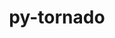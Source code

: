 ---
title: "py-tornado"
layout: cache
categories: [package, develop]
meta: {"versions": ["5.1.1", "6.3.3"], "compilers": ["gcc@=11.1.0", "gcc@=11.4.0", "gcc@=9.4.0", "oneapi@=2024.0.0", "oneapi@=2024.2.0"], "oss": ["ubuntu20.04", "ubuntu22.04"], "platforms": ["linux"], "targets": ["neoverse_v1", "neoverse_v2", "ppc64le", "x86_64_v3"], "stacks": ["data-vis-sdk", "e4s", "e4s-neoverse-v2", "e4s-neoverse_v1", "e4s-oneapi", "e4s-power", "root"], "num_specs": 57, "num_specs_by_stack": {"root": 57, "e4s-power": 8, "data-vis-sdk": 8, "e4s-neoverse_v1": 8, "e4s-neoverse-v2": 8, "e4s": 15, "e4s-oneapi": 10}}
spec_details: [{"hash": "rprvehtrilm4wj4aluvqkpxscagjhzqh", "compiler": "gcc@=9.4.0", "versions": ["6.3.3"], "os": "ubuntu20.04", "platform": "linux", "target": "ppc64le", "variants": ["build_system=python_pip"], "stacks": ["root", "e4s-power"], "size": "-", "tarball": "https://binaries.spack.io/develop/build_cache/linux-ubuntu20.04-ppc64le/gcc-9.4.0/py-tornado-6.3.3/linux-ubuntu20.04-ppc64le-gcc-9.4.0-py-tornado-6.3.3-rprvehtrilm4wj4aluvqkpxscagjhzqh.spack"}, {"hash": "32gajdokgw255ebxaycwlxcd46zxbxzh", "compiler": "gcc@=9.4.0", "versions": ["6.3.3"], "os": "ubuntu20.04", "platform": "linux", "target": "ppc64le", "variants": ["build_system=python_pip"], "stacks": ["root", "e4s-power"], "size": "-", "tarball": "https://binaries.spack.io/develop/build_cache/linux-ubuntu20.04-ppc64le/gcc-9.4.0/py-tornado-6.3.3/linux-ubuntu20.04-ppc64le-gcc-9.4.0-py-tornado-6.3.3-32gajdokgw255ebxaycwlxcd46zxbxzh.spack"}, {"hash": "aoktcyzisfbwxnlkj5jbt324wgfqlefq", "compiler": "gcc@=9.4.0", "versions": ["6.3.3"], "os": "ubuntu20.04", "platform": "linux", "target": "ppc64le", "variants": ["build_system=python_pip"], "stacks": ["root", "e4s-power"], "size": "-", "tarball": "https://binaries.spack.io/develop/build_cache/linux-ubuntu20.04-ppc64le/gcc-9.4.0/py-tornado-6.3.3/linux-ubuntu20.04-ppc64le-gcc-9.4.0-py-tornado-6.3.3-aoktcyzisfbwxnlkj5jbt324wgfqlefq.spack"}, {"hash": "jkqv5dwjlgxeqyhp7hi3pfuef527fzvf", "compiler": "gcc@=9.4.0", "versions": ["6.3.3"], "os": "ubuntu20.04", "platform": "linux", "target": "ppc64le", "variants": ["build_system=python_pip"], "stacks": ["root", "e4s-power"], "size": "-", "tarball": "https://binaries.spack.io/develop/build_cache/linux-ubuntu20.04-ppc64le/gcc-9.4.0/py-tornado-6.3.3/linux-ubuntu20.04-ppc64le-gcc-9.4.0-py-tornado-6.3.3-jkqv5dwjlgxeqyhp7hi3pfuef527fzvf.spack"}, {"hash": "sjf3timrs2hk5eicp2pwvtql3lsef7l3", "compiler": "gcc@=9.4.0", "versions": ["5.1.1"], "os": "ubuntu20.04", "platform": "linux", "target": "ppc64le", "variants": ["build_system=python_pip"], "stacks": ["root", "e4s-power"], "size": "-", "tarball": "https://binaries.spack.io/develop/build_cache/linux-ubuntu20.04-ppc64le/gcc-9.4.0/py-tornado-5.1.1/linux-ubuntu20.04-ppc64le-gcc-9.4.0-py-tornado-5.1.1-sjf3timrs2hk5eicp2pwvtql3lsef7l3.spack"}, {"hash": "gdijp4ycbylobjvcvtjyhg5otvduvie3", "compiler": "gcc@=9.4.0", "versions": ["5.1.1"], "os": "ubuntu20.04", "platform": "linux", "target": "ppc64le", "variants": ["build_system=python_pip"], "stacks": ["root", "e4s-power"], "size": "-", "tarball": "https://binaries.spack.io/develop/build_cache/linux-ubuntu20.04-ppc64le/gcc-9.4.0/py-tornado-5.1.1/linux-ubuntu20.04-ppc64le-gcc-9.4.0-py-tornado-5.1.1-gdijp4ycbylobjvcvtjyhg5otvduvie3.spack"}, {"hash": "kbsrhipaao54btb72eod5syfq5wahn7p", "compiler": "gcc@=9.4.0", "versions": ["5.1.1"], "os": "ubuntu20.04", "platform": "linux", "target": "ppc64le", "variants": ["build_system=python_pip"], "stacks": ["root", "e4s-power"], "size": "-", "tarball": "https://binaries.spack.io/develop/build_cache/linux-ubuntu20.04-ppc64le/gcc-9.4.0/py-tornado-5.1.1/linux-ubuntu20.04-ppc64le-gcc-9.4.0-py-tornado-5.1.1-kbsrhipaao54btb72eod5syfq5wahn7p.spack"}, {"hash": "hpbjz2myqeowki2wjmargihxyuosx3il", "compiler": "gcc@=9.4.0", "versions": ["5.1.1"], "os": "ubuntu20.04", "platform": "linux", "target": "ppc64le", "variants": ["build_system=python_pip"], "stacks": ["root", "e4s-power"], "size": "-", "tarball": "https://binaries.spack.io/develop/build_cache/linux-ubuntu20.04-ppc64le/gcc-9.4.0/py-tornado-5.1.1/linux-ubuntu20.04-ppc64le-gcc-9.4.0-py-tornado-5.1.1-hpbjz2myqeowki2wjmargihxyuosx3il.spack"}, {"hash": "t3yl2xg2thpbvoyr3yjbklhai5h6r4ao", "compiler": "gcc@=11.1.0", "versions": ["6.3.3"], "os": "ubuntu20.04", "platform": "linux", "target": "x86_64_v3", "variants": ["build_system=python_pip"], "stacks": ["root", "data-vis-sdk"], "size": "-", "tarball": "https://binaries.spack.io/develop/build_cache/linux-ubuntu20.04-x86_64_v3/gcc-11.1.0/py-tornado-6.3.3/linux-ubuntu20.04-x86_64_v3-gcc-11.1.0-py-tornado-6.3.3-t3yl2xg2thpbvoyr3yjbklhai5h6r4ao.spack"}, {"hash": "ewj3gz2npd2imewcoqrn7zbrwnq7mai3", "compiler": "gcc@=11.1.0", "versions": ["6.3.3"], "os": "ubuntu20.04", "platform": "linux", "target": "x86_64_v3", "variants": ["build_system=python_pip"], "stacks": ["root", "data-vis-sdk"], "size": "-", "tarball": "https://binaries.spack.io/develop/build_cache/linux-ubuntu20.04-x86_64_v3/gcc-11.1.0/py-tornado-6.3.3/linux-ubuntu20.04-x86_64_v3-gcc-11.1.0-py-tornado-6.3.3-ewj3gz2npd2imewcoqrn7zbrwnq7mai3.spack"}, {"hash": "5fpdgy2metvsbd2qephwotn4kqvzrbfw", "compiler": "gcc@=11.1.0", "versions": ["6.3.3"], "os": "ubuntu20.04", "platform": "linux", "target": "x86_64_v3", "variants": ["build_system=python_pip"], "stacks": ["root", "data-vis-sdk"], "size": "-", "tarball": "https://binaries.spack.io/develop/build_cache/linux-ubuntu20.04-x86_64_v3/gcc-11.1.0/py-tornado-6.3.3/linux-ubuntu20.04-x86_64_v3-gcc-11.1.0-py-tornado-6.3.3-5fpdgy2metvsbd2qephwotn4kqvzrbfw.spack"}, {"hash": "fw2mjxwwx2a3ssxfb7nwizkgkubstqmt", "compiler": "gcc@=11.1.0", "versions": ["6.3.3"], "os": "ubuntu20.04", "platform": "linux", "target": "x86_64_v3", "variants": ["build_system=python_pip"], "stacks": ["root", "data-vis-sdk"], "size": "-", "tarball": "https://binaries.spack.io/develop/build_cache/linux-ubuntu20.04-x86_64_v3/gcc-11.1.0/py-tornado-6.3.3/linux-ubuntu20.04-x86_64_v3-gcc-11.1.0-py-tornado-6.3.3-fw2mjxwwx2a3ssxfb7nwizkgkubstqmt.spack"}, {"hash": "gk2jepd4ngpoduvr2vrd3aha5ojmwomr", "compiler": "gcc@=11.1.0", "versions": ["6.3.3"], "os": "ubuntu20.04", "platform": "linux", "target": "x86_64_v3", "variants": ["build_system=python_pip"], "stacks": ["root", "data-vis-sdk"], "size": "-", "tarball": "https://binaries.spack.io/develop/build_cache/linux-ubuntu20.04-x86_64_v3/gcc-11.1.0/py-tornado-6.3.3/linux-ubuntu20.04-x86_64_v3-gcc-11.1.0-py-tornado-6.3.3-gk2jepd4ngpoduvr2vrd3aha5ojmwomr.spack"}, {"hash": "klz5hsuglaqeyy7v33mrjdtoi6umksl4", "compiler": "gcc@=11.1.0", "versions": ["6.3.3"], "os": "ubuntu20.04", "platform": "linux", "target": "x86_64_v3", "variants": ["build_system=python_pip"], "stacks": ["root", "data-vis-sdk"], "size": "-", "tarball": "https://binaries.spack.io/develop/build_cache/linux-ubuntu20.04-x86_64_v3/gcc-11.1.0/py-tornado-6.3.3/linux-ubuntu20.04-x86_64_v3-gcc-11.1.0-py-tornado-6.3.3-klz5hsuglaqeyy7v33mrjdtoi6umksl4.spack"}, {"hash": "uplm63g3ur33kodrefyhzxzvshr7trnq", "compiler": "gcc@=11.1.0", "versions": ["6.3.3"], "os": "ubuntu20.04", "platform": "linux", "target": "x86_64_v3", "variants": ["build_system=python_pip"], "stacks": ["root", "data-vis-sdk"], "size": "-", "tarball": "https://binaries.spack.io/develop/build_cache/linux-ubuntu20.04-x86_64_v3/gcc-11.1.0/py-tornado-6.3.3/linux-ubuntu20.04-x86_64_v3-gcc-11.1.0-py-tornado-6.3.3-uplm63g3ur33kodrefyhzxzvshr7trnq.spack"}, {"hash": "77bpsnnbe4aoqyr6ss2fnzvhxslm3ax5", "compiler": "gcc@=11.1.0", "versions": ["6.3.3"], "os": "ubuntu20.04", "platform": "linux", "target": "x86_64_v3", "variants": ["build_system=python_pip"], "stacks": ["root", "data-vis-sdk"], "size": "-", "tarball": "https://binaries.spack.io/develop/build_cache/linux-ubuntu20.04-x86_64_v3/gcc-11.1.0/py-tornado-6.3.3/linux-ubuntu20.04-x86_64_v3-gcc-11.1.0-py-tornado-6.3.3-77bpsnnbe4aoqyr6ss2fnzvhxslm3ax5.spack"}, {"hash": "o53fdgcitjb3zgrt2mxoq5ctr4hruluq", "compiler": "gcc@=11.4.0", "versions": ["6.3.3"], "os": "ubuntu22.04", "platform": "linux", "target": "neoverse_v1", "variants": ["build_system=python_pip"], "stacks": ["e4s-neoverse_v1", "root"], "size": "-", "tarball": "https://binaries.spack.io/develop/build_cache/linux-ubuntu22.04-neoverse_v1/gcc-11.4.0/py-tornado-6.3.3/linux-ubuntu22.04-neoverse_v1-gcc-11.4.0-py-tornado-6.3.3-o53fdgcitjb3zgrt2mxoq5ctr4hruluq.spack"}, {"hash": "jetud5fyettwjaynvdnmud5zwahrx4oz", "compiler": "gcc@=11.4.0", "versions": ["6.3.3"], "os": "ubuntu22.04", "platform": "linux", "target": "neoverse_v1", "variants": ["build_system=python_pip"], "stacks": ["e4s-neoverse_v1", "root"], "size": "-", "tarball": "https://binaries.spack.io/develop/build_cache/linux-ubuntu22.04-neoverse_v1/gcc-11.4.0/py-tornado-6.3.3/linux-ubuntu22.04-neoverse_v1-gcc-11.4.0-py-tornado-6.3.3-jetud5fyettwjaynvdnmud5zwahrx4oz.spack"}, {"hash": "3njqh7v7ls3arikfhkwzs3lypp7z6id2", "compiler": "gcc@=11.4.0", "versions": ["6.3.3"], "os": "ubuntu22.04", "platform": "linux", "target": "neoverse_v1", "variants": ["build_system=python_pip"], "stacks": ["e4s-neoverse_v1", "root"], "size": "-", "tarball": "https://binaries.spack.io/develop/build_cache/linux-ubuntu22.04-neoverse_v1/gcc-11.4.0/py-tornado-6.3.3/linux-ubuntu22.04-neoverse_v1-gcc-11.4.0-py-tornado-6.3.3-3njqh7v7ls3arikfhkwzs3lypp7z6id2.spack"}, {"hash": "x6vxv6nadn73n47kyfxqwcgz7a6auyqm", "compiler": "gcc@=11.4.0", "versions": ["6.3.3"], "os": "ubuntu22.04", "platform": "linux", "target": "neoverse_v1", "variants": ["build_system=python_pip"], "stacks": ["e4s-neoverse_v1", "root"], "size": "-", "tarball": "https://binaries.spack.io/develop/build_cache/linux-ubuntu22.04-neoverse_v1/gcc-11.4.0/py-tornado-6.3.3/linux-ubuntu22.04-neoverse_v1-gcc-11.4.0-py-tornado-6.3.3-x6vxv6nadn73n47kyfxqwcgz7a6auyqm.spack"}, {"hash": "muw5dovesknwx6xieysgcujm5ysbxgbt", "compiler": "gcc@=11.4.0", "versions": ["5.1.1"], "os": "ubuntu22.04", "platform": "linux", "target": "neoverse_v1", "variants": ["build_system=python_pip"], "stacks": ["e4s-neoverse_v1", "root"], "size": "-", "tarball": "https://binaries.spack.io/develop/build_cache/linux-ubuntu22.04-neoverse_v1/gcc-11.4.0/py-tornado-5.1.1/linux-ubuntu22.04-neoverse_v1-gcc-11.4.0-py-tornado-5.1.1-muw5dovesknwx6xieysgcujm5ysbxgbt.spack"}, {"hash": "banwp7l3c2v6glmlvopm64tngd3rmoi3", "compiler": "gcc@=11.4.0", "versions": ["5.1.1"], "os": "ubuntu22.04", "platform": "linux", "target": "neoverse_v1", "variants": ["build_system=python_pip"], "stacks": ["e4s-neoverse_v1", "root"], "size": "-", "tarball": "https://binaries.spack.io/develop/build_cache/linux-ubuntu22.04-neoverse_v1/gcc-11.4.0/py-tornado-5.1.1/linux-ubuntu22.04-neoverse_v1-gcc-11.4.0-py-tornado-5.1.1-banwp7l3c2v6glmlvopm64tngd3rmoi3.spack"}, {"hash": "koihyhk4mbgcebwvpac63h7g7wvwx7ko", "compiler": "gcc@=11.4.0", "versions": ["5.1.1"], "os": "ubuntu22.04", "platform": "linux", "target": "neoverse_v1", "variants": ["build_system=python_pip"], "stacks": ["e4s-neoverse_v1", "root"], "size": "-", "tarball": "https://binaries.spack.io/develop/build_cache/linux-ubuntu22.04-neoverse_v1/gcc-11.4.0/py-tornado-5.1.1/linux-ubuntu22.04-neoverse_v1-gcc-11.4.0-py-tornado-5.1.1-koihyhk4mbgcebwvpac63h7g7wvwx7ko.spack"}, {"hash": "tdm5laqbzzvyf5hxb64tu3ifmurrj64p", "compiler": "gcc@=11.4.0", "versions": ["5.1.1"], "os": "ubuntu22.04", "platform": "linux", "target": "neoverse_v1", "variants": ["build_system=python_pip"], "stacks": ["e4s-neoverse_v1", "root"], "size": "-", "tarball": "https://binaries.spack.io/develop/build_cache/linux-ubuntu22.04-neoverse_v1/gcc-11.4.0/py-tornado-5.1.1/linux-ubuntu22.04-neoverse_v1-gcc-11.4.0-py-tornado-5.1.1-tdm5laqbzzvyf5hxb64tu3ifmurrj64p.spack"}, {"hash": "5sy77q7hqtvdyu6xqrxcgfw7sr6xoisz", "compiler": "gcc@=11.4.0", "versions": ["6.3.3"], "os": "ubuntu22.04", "platform": "linux", "target": "neoverse_v2", "variants": ["build_system=python_pip"], "stacks": ["e4s-neoverse-v2", "root"], "size": "-", "tarball": "https://binaries.spack.io/develop/build_cache/linux-ubuntu22.04-neoverse_v2/gcc-11.4.0/py-tornado-6.3.3/linux-ubuntu22.04-neoverse_v2-gcc-11.4.0-py-tornado-6.3.3-5sy77q7hqtvdyu6xqrxcgfw7sr6xoisz.spack"}, {"hash": "6ulexs5lnofbkwr5qqsev2bsbnvy3wfe", "compiler": "gcc@=11.4.0", "versions": ["6.3.3"], "os": "ubuntu22.04", "platform": "linux", "target": "neoverse_v2", "variants": ["build_system=python_pip"], "stacks": ["e4s-neoverse-v2", "root"], "size": "-", "tarball": "https://binaries.spack.io/develop/build_cache/linux-ubuntu22.04-neoverse_v2/gcc-11.4.0/py-tornado-6.3.3/linux-ubuntu22.04-neoverse_v2-gcc-11.4.0-py-tornado-6.3.3-6ulexs5lnofbkwr5qqsev2bsbnvy3wfe.spack"}, {"hash": "t5kbobg7alxw6ugbiiqvum3iisfissew", "compiler": "gcc@=11.4.0", "versions": ["6.3.3"], "os": "ubuntu22.04", "platform": "linux", "target": "neoverse_v2", "variants": ["build_system=python_pip"], "stacks": ["e4s-neoverse-v2", "root"], "size": "-", "tarball": "https://binaries.spack.io/develop/build_cache/linux-ubuntu22.04-neoverse_v2/gcc-11.4.0/py-tornado-6.3.3/linux-ubuntu22.04-neoverse_v2-gcc-11.4.0-py-tornado-6.3.3-t5kbobg7alxw6ugbiiqvum3iisfissew.spack"}, {"hash": "heer6k6cjr3z64vceiftiev5uoivvzcz", "compiler": "gcc@=11.4.0", "versions": ["6.3.3"], "os": "ubuntu22.04", "platform": "linux", "target": "neoverse_v2", "variants": ["build_system=python_pip"], "stacks": ["e4s-neoverse-v2", "root"], "size": "-", "tarball": "https://binaries.spack.io/develop/build_cache/linux-ubuntu22.04-neoverse_v2/gcc-11.4.0/py-tornado-6.3.3/linux-ubuntu22.04-neoverse_v2-gcc-11.4.0-py-tornado-6.3.3-heer6k6cjr3z64vceiftiev5uoivvzcz.spack"}, {"hash": "h4y3tjrvzemxnkzhkultefvcdzre3ldx", "compiler": "gcc@=11.4.0", "versions": ["5.1.1"], "os": "ubuntu22.04", "platform": "linux", "target": "neoverse_v2", "variants": ["build_system=python_pip"], "stacks": ["e4s-neoverse-v2", "root"], "size": "-", "tarball": "https://binaries.spack.io/develop/build_cache/linux-ubuntu22.04-neoverse_v2/gcc-11.4.0/py-tornado-5.1.1/linux-ubuntu22.04-neoverse_v2-gcc-11.4.0-py-tornado-5.1.1-h4y3tjrvzemxnkzhkultefvcdzre3ldx.spack"}, {"hash": "ce6lnfjzpzbi62ax5otef5fgvdfvwifr", "compiler": "gcc@=11.4.0", "versions": ["5.1.1"], "os": "ubuntu22.04", "platform": "linux", "target": "neoverse_v2", "variants": ["build_system=python_pip"], "stacks": ["e4s-neoverse-v2", "root"], "size": "-", "tarball": "https://binaries.spack.io/develop/build_cache/linux-ubuntu22.04-neoverse_v2/gcc-11.4.0/py-tornado-5.1.1/linux-ubuntu22.04-neoverse_v2-gcc-11.4.0-py-tornado-5.1.1-ce6lnfjzpzbi62ax5otef5fgvdfvwifr.spack"}, {"hash": "7rat5fhpyv6d6phg4lfk5gimzobkqyw7", "compiler": "gcc@=11.4.0", "versions": ["5.1.1"], "os": "ubuntu22.04", "platform": "linux", "target": "neoverse_v2", "variants": ["build_system=python_pip"], "stacks": ["e4s-neoverse-v2", "root"], "size": "-", "tarball": "https://binaries.spack.io/develop/build_cache/linux-ubuntu22.04-neoverse_v2/gcc-11.4.0/py-tornado-5.1.1/linux-ubuntu22.04-neoverse_v2-gcc-11.4.0-py-tornado-5.1.1-7rat5fhpyv6d6phg4lfk5gimzobkqyw7.spack"}, {"hash": "ueywqcgotagmosop4wind3atl7uusvnr", "compiler": "gcc@=11.4.0", "versions": ["5.1.1"], "os": "ubuntu22.04", "platform": "linux", "target": "neoverse_v2", "variants": ["build_system=python_pip"], "stacks": ["e4s-neoverse-v2", "root"], "size": "-", "tarball": "https://binaries.spack.io/develop/build_cache/linux-ubuntu22.04-neoverse_v2/gcc-11.4.0/py-tornado-5.1.1/linux-ubuntu22.04-neoverse_v2-gcc-11.4.0-py-tornado-5.1.1-ueywqcgotagmosop4wind3atl7uusvnr.spack"}, {"hash": "li3sm6naixm6ngzedluoueeqb5imbo6w", "compiler": "gcc@=11.4.0", "versions": ["6.3.3"], "os": "ubuntu22.04", "platform": "linux", "target": "x86_64_v3", "variants": ["build_system=python_pip"], "stacks": ["e4s", "root"], "size": "-", "tarball": "https://binaries.spack.io/develop/build_cache/linux-ubuntu22.04-x86_64_v3/gcc-11.4.0/py-tornado-6.3.3/linux-ubuntu22.04-x86_64_v3-gcc-11.4.0-py-tornado-6.3.3-li3sm6naixm6ngzedluoueeqb5imbo6w.spack"}, {"hash": "iqufnl2f3tlrwyntfx2ua5peih7qy6hs", "compiler": "gcc@=11.4.0", "versions": ["6.3.3"], "os": "ubuntu22.04", "platform": "linux", "target": "x86_64_v3", "variants": ["build_system=python_pip"], "stacks": ["e4s", "root"], "size": "-", "tarball": "https://binaries.spack.io/develop/build_cache/linux-ubuntu22.04-x86_64_v3/gcc-11.4.0/py-tornado-6.3.3/linux-ubuntu22.04-x86_64_v3-gcc-11.4.0-py-tornado-6.3.3-iqufnl2f3tlrwyntfx2ua5peih7qy6hs.spack"}, {"hash": "dyt75ladtro2xfplyctwkksw57hpxij7", "compiler": "gcc@=11.4.0", "versions": ["6.3.3"], "os": "ubuntu22.04", "platform": "linux", "target": "x86_64_v3", "variants": ["build_system=python_pip"], "stacks": ["e4s", "root"], "size": "-", "tarball": "https://binaries.spack.io/develop/build_cache/linux-ubuntu22.04-x86_64_v3/gcc-11.4.0/py-tornado-6.3.3/linux-ubuntu22.04-x86_64_v3-gcc-11.4.0-py-tornado-6.3.3-dyt75ladtro2xfplyctwkksw57hpxij7.spack"}, {"hash": "5a6k34eu4dfr363w3u4htvqozflzfyyr", "compiler": "gcc@=11.4.0", "versions": ["6.3.3"], "os": "ubuntu22.04", "platform": "linux", "target": "x86_64_v3", "variants": ["build_system=python_pip"], "stacks": ["e4s", "root"], "size": "-", "tarball": "https://binaries.spack.io/develop/build_cache/linux-ubuntu22.04-x86_64_v3/gcc-11.4.0/py-tornado-6.3.3/linux-ubuntu22.04-x86_64_v3-gcc-11.4.0-py-tornado-6.3.3-5a6k34eu4dfr363w3u4htvqozflzfyyr.spack"}, {"hash": "7i7kubfd747ptzmqh5pvb474k5hma6pa", "compiler": "gcc@=11.4.0", "versions": ["6.3.3"], "os": "ubuntu22.04", "platform": "linux", "target": "x86_64_v3", "variants": ["build_system=python_pip"], "stacks": ["e4s", "root"], "size": "-", "tarball": "https://binaries.spack.io/develop/build_cache/linux-ubuntu22.04-x86_64_v3/gcc-11.4.0/py-tornado-6.3.3/linux-ubuntu22.04-x86_64_v3-gcc-11.4.0-py-tornado-6.3.3-7i7kubfd747ptzmqh5pvb474k5hma6pa.spack"}, {"hash": "itmo4vckliprratnzzerluwfipfsia5t", "compiler": "gcc@=11.4.0", "versions": ["6.3.3"], "os": "ubuntu22.04", "platform": "linux", "target": "x86_64_v3", "variants": ["build_system=python_pip"], "stacks": ["e4s", "root"], "size": "-", "tarball": "https://binaries.spack.io/develop/build_cache/linux-ubuntu22.04-x86_64_v3/gcc-11.4.0/py-tornado-6.3.3/linux-ubuntu22.04-x86_64_v3-gcc-11.4.0-py-tornado-6.3.3-itmo4vckliprratnzzerluwfipfsia5t.spack"}, {"hash": "vyub36sd2tapm7wkhdmitv42u7cusfpn", "compiler": "gcc@=11.4.0", "versions": ["6.3.3"], "os": "ubuntu22.04", "platform": "linux", "target": "x86_64_v3", "variants": ["build_system=python_pip"], "stacks": ["e4s", "root"], "size": "-", "tarball": "https://binaries.spack.io/develop/build_cache/linux-ubuntu22.04-x86_64_v3/gcc-11.4.0/py-tornado-6.3.3/linux-ubuntu22.04-x86_64_v3-gcc-11.4.0-py-tornado-6.3.3-vyub36sd2tapm7wkhdmitv42u7cusfpn.spack"}, {"hash": "fiy2ckl5yld6olw4k35e7bkyoyh22e6n", "compiler": "gcc@=11.4.0", "versions": ["6.3.3"], "os": "ubuntu22.04", "platform": "linux", "target": "x86_64_v3", "variants": ["build_system=python_pip"], "stacks": ["e4s", "root"], "size": "-", "tarball": "https://binaries.spack.io/develop/build_cache/linux-ubuntu22.04-x86_64_v3/gcc-11.4.0/py-tornado-6.3.3/linux-ubuntu22.04-x86_64_v3-gcc-11.4.0-py-tornado-6.3.3-fiy2ckl5yld6olw4k35e7bkyoyh22e6n.spack"}, {"hash": "wua74n276r3gwpqui3iwb2uuhiggp7vm", "compiler": "gcc@=11.4.0", "versions": ["6.3.3"], "os": "ubuntu22.04", "platform": "linux", "target": "x86_64_v3", "variants": ["build_system=python_pip"], "stacks": ["e4s", "root"], "size": "-", "tarball": "https://binaries.spack.io/develop/build_cache/linux-ubuntu22.04-x86_64_v3/gcc-11.4.0/py-tornado-6.3.3/linux-ubuntu22.04-x86_64_v3-gcc-11.4.0-py-tornado-6.3.3-wua74n276r3gwpqui3iwb2uuhiggp7vm.spack"}, {"hash": "rbp3r3shu4riklsfriuwme7qtiain5xo", "compiler": "gcc@=11.4.0", "versions": ["6.3.3"], "os": "ubuntu22.04", "platform": "linux", "target": "x86_64_v3", "variants": ["build_system=python_pip"], "stacks": ["e4s", "root"], "size": "-", "tarball": "https://binaries.spack.io/develop/build_cache/linux-ubuntu22.04-x86_64_v3/gcc-11.4.0/py-tornado-6.3.3/linux-ubuntu22.04-x86_64_v3-gcc-11.4.0-py-tornado-6.3.3-rbp3r3shu4riklsfriuwme7qtiain5xo.spack"}, {"hash": "tnlhdxcsc3f7ogm57q7tto54c6ws3vx2", "compiler": "gcc@=11.4.0", "versions": ["5.1.1"], "os": "ubuntu22.04", "platform": "linux", "target": "x86_64_v3", "variants": ["build_system=python_pip"], "stacks": ["e4s", "root"], "size": "-", "tarball": "https://binaries.spack.io/develop/build_cache/linux-ubuntu22.04-x86_64_v3/gcc-11.4.0/py-tornado-5.1.1/linux-ubuntu22.04-x86_64_v3-gcc-11.4.0-py-tornado-5.1.1-tnlhdxcsc3f7ogm57q7tto54c6ws3vx2.spack"}, {"hash": "usshucwfvzecl7tf2j67mqenpuhzquml", "compiler": "gcc@=11.4.0", "versions": ["5.1.1"], "os": "ubuntu22.04", "platform": "linux", "target": "x86_64_v3", "variants": ["build_system=python_pip"], "stacks": ["e4s", "root"], "size": "-", "tarball": "https://binaries.spack.io/develop/build_cache/linux-ubuntu22.04-x86_64_v3/gcc-11.4.0/py-tornado-5.1.1/linux-ubuntu22.04-x86_64_v3-gcc-11.4.0-py-tornado-5.1.1-usshucwfvzecl7tf2j67mqenpuhzquml.spack"}, {"hash": "lpsi344jou5tmpksubbrsi4qmo2l2hyo", "compiler": "gcc@=11.4.0", "versions": ["5.1.1"], "os": "ubuntu22.04", "platform": "linux", "target": "x86_64_v3", "variants": ["build_system=python_pip"], "stacks": ["e4s", "root"], "size": "-", "tarball": "https://binaries.spack.io/develop/build_cache/linux-ubuntu22.04-x86_64_v3/gcc-11.4.0/py-tornado-5.1.1/linux-ubuntu22.04-x86_64_v3-gcc-11.4.0-py-tornado-5.1.1-lpsi344jou5tmpksubbrsi4qmo2l2hyo.spack"}, {"hash": "3zvt2r7edd4hhfu3cw6qk7r4cxo2ftya", "compiler": "gcc@=11.4.0", "versions": ["5.1.1"], "os": "ubuntu22.04", "platform": "linux", "target": "x86_64_v3", "variants": ["build_system=python_pip"], "stacks": ["e4s", "root"], "size": "-", "tarball": "https://binaries.spack.io/develop/build_cache/linux-ubuntu22.04-x86_64_v3/gcc-11.4.0/py-tornado-5.1.1/linux-ubuntu22.04-x86_64_v3-gcc-11.4.0-py-tornado-5.1.1-3zvt2r7edd4hhfu3cw6qk7r4cxo2ftya.spack"}, {"hash": "ixfsnt7p7enfmc2llrvrytmvgqfbxkdw", "compiler": "gcc@=11.4.0", "versions": ["5.1.1"], "os": "ubuntu22.04", "platform": "linux", "target": "x86_64_v3", "variants": ["build_system=python_pip"], "stacks": ["e4s", "root"], "size": "-", "tarball": "https://binaries.spack.io/develop/build_cache/linux-ubuntu22.04-x86_64_v3/gcc-11.4.0/py-tornado-5.1.1/linux-ubuntu22.04-x86_64_v3-gcc-11.4.0-py-tornado-5.1.1-ixfsnt7p7enfmc2llrvrytmvgqfbxkdw.spack"}, {"hash": "ufvzf3piup4mlqz6qh5sh7s5drdctapz", "compiler": "oneapi@=2024.0.0", "versions": ["5.1.1"], "os": "ubuntu22.04", "platform": "linux", "target": "x86_64_v3", "variants": ["build_system=python_pip"], "stacks": ["root", "e4s-oneapi"], "size": "-", "tarball": "https://binaries.spack.io/develop/build_cache/linux-ubuntu22.04-x86_64_v3/oneapi-2024.0.0/py-tornado-5.1.1/linux-ubuntu22.04-x86_64_v3-oneapi-2024.0.0-py-tornado-5.1.1-ufvzf3piup4mlqz6qh5sh7s5drdctapz.spack"}, {"hash": "4ztxacyv7ufl22oqjh7qzhnylru32r4n", "compiler": "oneapi@=2024.0.0", "versions": ["6.3.3"], "os": "ubuntu22.04", "platform": "linux", "target": "x86_64_v3", "variants": ["build_system=python_pip"], "stacks": ["root", "e4s-oneapi"], "size": "-", "tarball": "https://binaries.spack.io/develop/build_cache/linux-ubuntu22.04-x86_64_v3/oneapi-2024.0.0/py-tornado-6.3.3/linux-ubuntu22.04-x86_64_v3-oneapi-2024.0.0-py-tornado-6.3.3-4ztxacyv7ufl22oqjh7qzhnylru32r4n.spack"}, {"hash": "735pohzo5pdnqeztympmkatrqzoqwur3", "compiler": "oneapi@=2024.0.0", "versions": ["6.3.3"], "os": "ubuntu22.04", "platform": "linux", "target": "x86_64_v3", "variants": ["build_system=python_pip"], "stacks": ["root", "e4s-oneapi"], "size": "-", "tarball": "https://binaries.spack.io/develop/build_cache/linux-ubuntu22.04-x86_64_v3/oneapi-2024.0.0/py-tornado-6.3.3/linux-ubuntu22.04-x86_64_v3-oneapi-2024.0.0-py-tornado-6.3.3-735pohzo5pdnqeztympmkatrqzoqwur3.spack"}, {"hash": "wbfuyig7tx5ntmgpgh32cfy5r663rauv", "compiler": "oneapi@=2024.0.0", "versions": ["6.3.3"], "os": "ubuntu22.04", "platform": "linux", "target": "x86_64_v3", "variants": ["build_system=python_pip"], "stacks": ["root", "e4s-oneapi"], "size": "-", "tarball": "https://binaries.spack.io/develop/build_cache/linux-ubuntu22.04-x86_64_v3/oneapi-2024.0.0/py-tornado-6.3.3/linux-ubuntu22.04-x86_64_v3-oneapi-2024.0.0-py-tornado-6.3.3-wbfuyig7tx5ntmgpgh32cfy5r663rauv.spack"}, {"hash": "sbbf5p7hbvof4cdmss3jbpvkjsg22wsx", "compiler": "oneapi@=2024.0.0", "versions": ["6.3.3"], "os": "ubuntu22.04", "platform": "linux", "target": "x86_64_v3", "variants": ["build_system=python_pip"], "stacks": ["root", "e4s-oneapi"], "size": "-", "tarball": "https://binaries.spack.io/develop/build_cache/linux-ubuntu22.04-x86_64_v3/oneapi-2024.0.0/py-tornado-6.3.3/linux-ubuntu22.04-x86_64_v3-oneapi-2024.0.0-py-tornado-6.3.3-sbbf5p7hbvof4cdmss3jbpvkjsg22wsx.spack"}, {"hash": "umi2xfba4ynrkwyalgn2y6675tygehrd", "compiler": "oneapi@=2024.0.0", "versions": ["5.1.1"], "os": "ubuntu22.04", "platform": "linux", "target": "x86_64_v3", "variants": ["build_system=python_pip"], "stacks": ["root", "e4s-oneapi"], "size": "-", "tarball": "https://binaries.spack.io/develop/build_cache/linux-ubuntu22.04-x86_64_v3/oneapi-2024.0.0/py-tornado-5.1.1/linux-ubuntu22.04-x86_64_v3-oneapi-2024.0.0-py-tornado-5.1.1-umi2xfba4ynrkwyalgn2y6675tygehrd.spack"}, {"hash": "53fdb7pksiqri66ov2n72nnc6bdxhd4o", "compiler": "oneapi@=2024.0.0", "versions": ["5.1.1"], "os": "ubuntu22.04", "platform": "linux", "target": "x86_64_v3", "variants": ["build_system=python_pip"], "stacks": ["root", "e4s-oneapi"], "size": "-", "tarball": "https://binaries.spack.io/develop/build_cache/linux-ubuntu22.04-x86_64_v3/oneapi-2024.0.0/py-tornado-5.1.1/linux-ubuntu22.04-x86_64_v3-oneapi-2024.0.0-py-tornado-5.1.1-53fdb7pksiqri66ov2n72nnc6bdxhd4o.spack"}, {"hash": "hv2vx5tsshobxvuhqsky34gg4aphpnor", "compiler": "oneapi@=2024.0.0", "versions": ["5.1.1"], "os": "ubuntu22.04", "platform": "linux", "target": "x86_64_v3", "variants": ["build_system=python_pip"], "stacks": ["root", "e4s-oneapi"], "size": "-", "tarball": "https://binaries.spack.io/develop/build_cache/linux-ubuntu22.04-x86_64_v3/oneapi-2024.0.0/py-tornado-5.1.1/linux-ubuntu22.04-x86_64_v3-oneapi-2024.0.0-py-tornado-5.1.1-hv2vx5tsshobxvuhqsky34gg4aphpnor.spack"}, {"hash": "bxab6jgn5ktvw6abpqbv6dg2kylfgylj", "compiler": "oneapi@=2024.2.0", "versions": ["6.3.3"], "os": "ubuntu22.04", "platform": "linux", "target": "x86_64_v3", "variants": ["build_system=python_pip"], "stacks": ["root", "e4s-oneapi"], "size": "-", "tarball": "https://binaries.spack.io/develop/build_cache/linux-ubuntu22.04-x86_64_v3/oneapi-2024.2.0/py-tornado-6.3.3/linux-ubuntu22.04-x86_64_v3-oneapi-2024.2.0-py-tornado-6.3.3-bxab6jgn5ktvw6abpqbv6dg2kylfgylj.spack"}, {"hash": "oi4ypl3crepyn5j6klo7iejaspekvkzc", "compiler": "oneapi@=2024.2.0", "versions": ["5.1.1"], "os": "ubuntu22.04", "platform": "linux", "target": "x86_64_v3", "variants": ["build_system=python_pip"], "stacks": ["root", "e4s-oneapi"], "size": "-", "tarball": "https://binaries.spack.io/develop/build_cache/linux-ubuntu22.04-x86_64_v3/oneapi-2024.2.0/py-tornado-5.1.1/linux-ubuntu22.04-x86_64_v3-oneapi-2024.2.0-py-tornado-5.1.1-oi4ypl3crepyn5j6klo7iejaspekvkzc.spack"}]
---